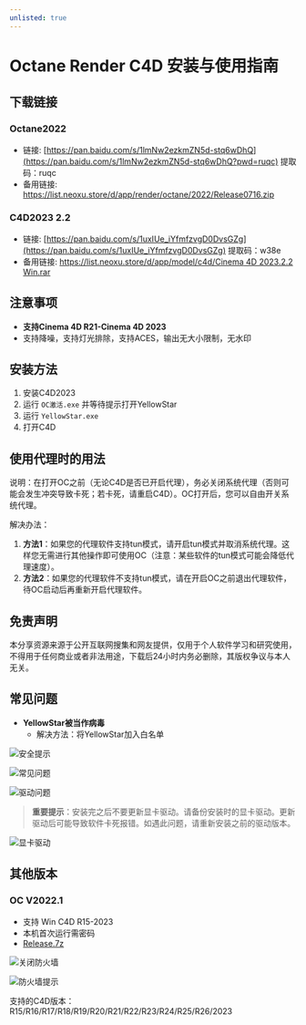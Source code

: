 ```yaml
---
unlisted: true
---
```

# Octane Render C4D 安装与使用指南

## 下载链接

### Octane2022
- 链接: [https://pan.baidu.com/s/1lmNw2ezkmZN5d-stq6wDhQ](https://pan.baidu.com/s/1lmNw2ezkmZN5d-stq6wDhQ?pwd=ruqc) 提取码：ruqc
- 备用链接: https://list.neoxu.store/d/app/render/octane/2022/Release0716.zip

### C4D2023 2.2
- 链接: [https://pan.baidu.com/s/1uxIUe_iYfmfzvgD0DvsGZg](https://pan.baidu.com/s/1uxIUe_iYfmfzvgD0DvsGZg) 提取码：w38e
- 备用链接: [https://list.neoxu.store/d/app/model/c4d/Cinema 4D 2023.2.2 Win.rar](https://list.neoxu.store/d/app/model/c4d/Cinema%204D%202023.2.2%20Win.rar)

## 注意事项
- **支持Cinema 4D R21-Cinema 4D 2023**
- 支持降噪，支持灯光排除，支持ACES，输出无大小限制，无水印

## 安装方法
1. 安装C4D2023
2. 运行 `OC激活.exe` 并等待提示打开YellowStar
3. 运行 `YellowStar.exe`
4. 打开C4D

## 使用代理时的用法
说明：在打开OC之前（无论C4D是否已开启代理），务必关闭系统代理（否则可能会发生冲突导致卡死；若卡死，请重启C4D）。OC打开后，您可以自由开关系统代理。

解决办法：
1. **方法1**：如果您的代理软件支持tun模式，请开启tun模式并取消系统代理。这样您无需进行其他操作即可使用OC（注意：某些软件的tun模式可能会降低代理速度）。
2. **方法2**：如果您的代理软件不支持tun模式，请在开启OC之前退出代理软件，待OC启动后再重新开启代理软件。

## 免责声明
本分享资源来源于公开互联网搜集和网友提供，仅用于个人软件学习和研究使用，不得用于任何商业或者非法用途，下载后24小时内务必删除，其版权争议与本人无关。

## 常见问题
- **YellowStar被当作病毒**
  - 解决方法：将YellowStar加入白名单

![安全提示](https://prod-files-secure.s3.us-west-2.amazonaws.com/f57bd6ab-6dd0-490f-a509-d4d268e1d547/e108e066-2851-4057-8a96-acc6df8ba971/Untitled.png)

![常见问题](https://prod-files-secure.s3.us-west-2.amazonaws.com/f57bd6ab-6dd0-490f-a509-d4d268e1d547/9224fc9a-74aa-4d22-9023-207c93dc3eab/Untitled.png)

![驱动问题](https://prod-files-secure.s3.us-west-2.amazonaws.com/f57bd6ab-6dd0-490f-a509-d4d268e1d547/2dc56a31-27d4-40b7-b2bf-fc1f9c66e60a/Untitled.png)

> **重要提示**：安装完之后不要更新显卡驱动。请备份安装时的显卡驱动。更新驱动后可能导致软件卡死报错。如遇此问题，请重新安装之前的驱动版本。

![显卡驱动](https://prod-files-secure.s3.us-west-2.amazonaws.com/f57bd6ab-6dd0-490f-a509-d4d268e1d547/fa54bd1c-1b18-45db-a450-ed5e16baeb60/Untitled.png)

## 其他版本
### OC V2022.1
- 支持 Win C4D R15-2023
- 本机首次运行需密码
- [Release.7z](https://list.neoxu.store/d/ali/Release.7z)

![关闭防火墙](https://prod-files-secure.s3.us-west-2.amazonaws.com/f57bd6ab-6dd0-490f-a509-d4d268e1d547/85bfa5fa-eb42-43a7-ab4e-584ec4a17840/Untitled.png)

![防火墙提示](https://prod-files-secure.s3.us-west-2.amazonaws.com/f57bd6ab-6dd0-490f-a509-d4d268e1d547/f6156b64-b849-4216-bfca-3592ee566261/Untitled.png)

支持的C4D版本：R15/R16/R17/R18/R19/R20/R21/R22/R23/R24/R25/R26/2023
